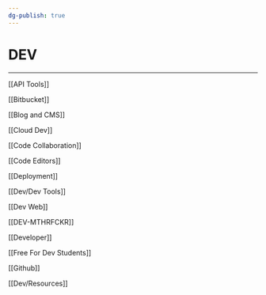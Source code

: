 ```yaml
---
dg-publish: true
---
```


# DEV

---

[[API Tools]]

[[Bitbucket]]

[[Blog and CMS]]

[[Cloud Dev]]

[[Code Collaboration]]

[[Code Editors]]

[[Deployment]]

[[Dev/Dev Tools]]

[[Dev Web]]

[[DEV-MTHRFCKR]]

[[Developer]]

[[Free For Dev Students]]

[[Github]]

[[Dev/Resources]]
